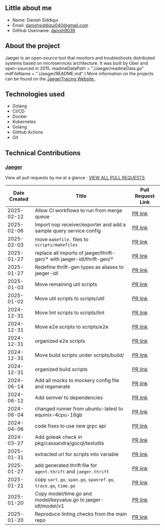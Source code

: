 
## Little about me

- Name: Danish Siddiqui
- Email: <danishsiddiqui040@gmail.com>
- GitHub Username: [danish9039
](https://github.com/danish9039)

## About the project

Jaeger is an open-source tool that monitors and troubleshoots distributed systems based on microservices architecture. It was built by Uber and open-sourced in 2015.
readmeDataPath = "./Jaeger/readmeData.go"
	mdFileName     = "./Jaeger/README.md"
)
More information on the projects can be found on the [JaegerTracing Website
](https://www.jaegertracing.io/).

## Technologies used

- Golang
- CI/CD
- Docker
- Kubernetes
- Golang
- GitHub Actions
- Git

## Technical Contributions

### [Jaeger](https://github.com/jaegertracing/jaeger)

View all pull requests by me at a glance : [VIEW ALL PULL REQUESTS](https://github.com/jaegertracing/jaeger/pulls?q=is%3Apr+author%3Adanish9039+is%3Aclosed)


| Date Created | Title | Pull Request Link |
| ------------ | ----- | ----------------- |
| 2025-02-12 | Allow CI workflows to run from merge queue | [PR link](https://github.com/jaegertracing/jaeger/pull/6719) |
| 2025-02-06 | Import nop receiver/exporter and add a sample query service config | [PR link](https://github.com/jaegertracing/jaeger/pull/6687) |
| 2025-02-03 | move `makefile.` files to `scripts/makefiles` | [PR link](https://github.com/jaegertracing/jaeger/pull/6663) |
| 2025-01-27 | replace all imports of jaeger/thrift-gen/* with jaeger-idl/thrift-gen/* | [PR link](https://github.com/jaegertracing/jaeger/pull/6621) |
| 2025-01-27 | Redefine thrift-gen types as aliases to jaeger-idl | [PR link](https://github.com/jaegertracing/jaeger/pull/6619) |
| 2025-01-03 | Move remaining util scripts | [PR link](https://github.com/jaegertracing/jaeger/pull/6472) |
| 2025-01-02 | Move util scripts to scripts/util | [PR link](https://github.com/jaegertracing/jaeger/pull/6463) |
| 2024-12-31 | Move lint scripts to scripts/lint | [PR link](https://github.com/jaegertracing/jaeger/pull/6449) |
| 2024-12-31 | Move e2e scripts to scripts/e2e | [PR link](https://github.com/jaegertracing/jaeger/pull/6448) |
| 2024-12-31 | organized e2e scripts | [PR link](https://github.com/jaegertracing/jaeger/pull/6447) |
| 2024-12-31 | Move build scripts under scripts/build/ | [PR link](https://github.com/jaegertracing/jaeger/pull/6446) |
| 2024-12-31 | organized build scripts | [PR link](https://github.com/jaegertracing/jaeger/pull/6445) |
| 2024-06-14 | Add all mocks to mockery config file and regenerate | [PR link](https://github.com/jaegertracing/jaeger/pull/5626) |
| 2024-06-12 | Add semver to dependencies  | [PR link](https://github.com/jaegertracing/jaeger/pull/5590) |
| 2024-06-04 |  changed runner from ubuntu-latest to equinix-4cpu-16gb | [PR link](https://github.com/jaegertracing/jaeger/pull/5530) |
| 2024-04-06 | code fixes to use new grpc api  | [PR link](https://github.com/jaegertracing/jaeger/pull/5335) |
| 2024-03-27 | Add goleak check in pkg/cassandra/gocql/testutils | [PR link](https://github.com/jaegertracing/jaeger/pull/5304) |
| 2025-01-31 | extracted url for scripts into variable | [PR link](https://github.com/jaegertracing/jaeger-idl/pull/141) |
| 2025-01-27 | add generated thrift file for `agent.thrift` and `jaeger.thrift` | [PR link](https://github.com/jaegertracing/jaeger-idl/pull/130) |
| 2025-01-21 | copy `sort.go`, `span.go`, `spanref.go`, `trace.go`, `time.go` | [PR link](https://github.com/jaegertracing/jaeger-idl/pull/124) |
| 2025-01-20 | Copy model/time.go and model/keyvalue.go to jaeger-idl/model/v1 | [PR link](https://github.com/jaegertracing/jaeger-idl/pull/122) |
| 2025-01-20 | Reproduce linting checks from the main repo | [PR link](https://github.com/jaegertracing/jaeger-idl/pull/121) |
